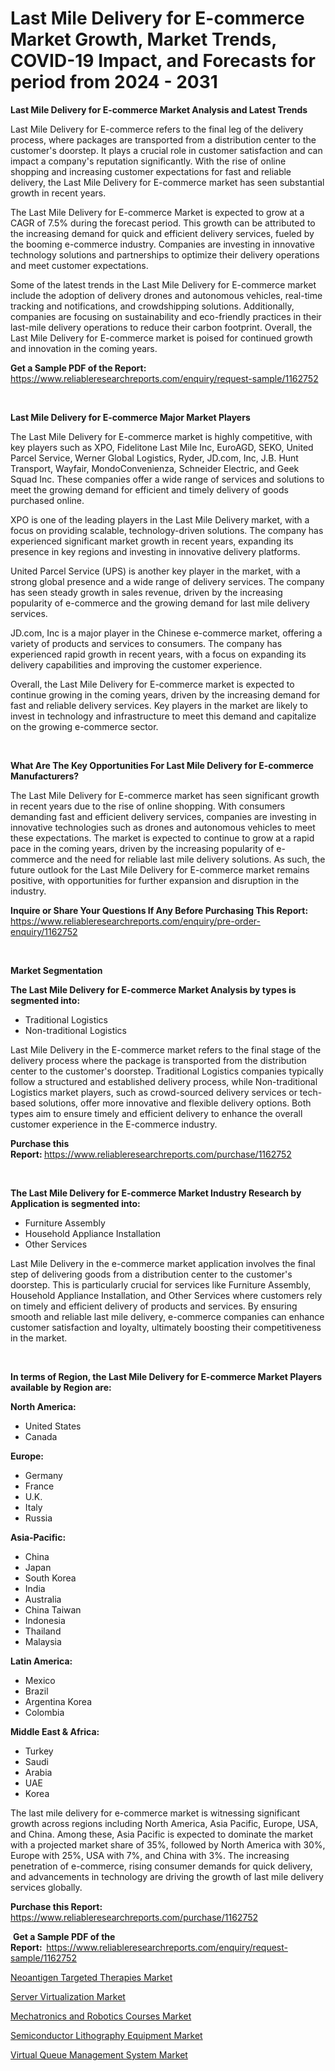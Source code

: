 <p><h1>Last Mile Delivery for E-commerce Market Growth, Market Trends, COVID-19 Impact, and Forecasts for period from 2024 - 2031</h1></p><p><strong>Last Mile Delivery for E-commerce Market Analysis and Latest Trends</strong></p>
<p><p>Last Mile Delivery for E-commerce refers to the final leg of the delivery process, where packages are transported from a distribution center to the customer's doorstep. It plays a crucial role in customer satisfaction and can impact a company's reputation significantly. With the rise of online shopping and increasing customer expectations for fast and reliable delivery, the Last Mile Delivery for E-commerce market has seen substantial growth in recent years.</p><p>The Last Mile Delivery for E-commerce Market is expected to grow at a CAGR of 7.5% during the forecast period. This growth can be attributed to the increasing demand for quick and efficient delivery services, fueled by the booming e-commerce industry. Companies are investing in innovative technology solutions and partnerships to optimize their delivery operations and meet customer expectations.</p><p>Some of the latest trends in the Last Mile Delivery for E-commerce market include the adoption of delivery drones and autonomous vehicles, real-time tracking and notifications, and crowdshipping solutions. Additionally, companies are focusing on sustainability and eco-friendly practices in their last-mile delivery operations to reduce their carbon footprint. Overall, the Last Mile Delivery for E-commerce market is poised for continued growth and innovation in the coming years.</p></p>
<p><strong>Get a Sample PDF of the Report:&nbsp;</strong> <a href="https://www.reliableresearchreports.com/enquiry/request-sample/1162752">https://www.reliableresearchreports.com/enquiry/request-sample/1162752</a></p>
<p>&nbsp;</p>
<p><strong>Last Mile Delivery for E-commerce Major Market Players</strong></p>
<p><p>The Last Mile Delivery for E-commerce market is highly competitive, with key players such as XPO, Fidelitone Last Mile Inc, EuroAGD, SEKO, United Parcel Service, Werner Global Logistics, Ryder, JD.com, Inc, J.B. Hunt Transport, Wayfair, MondoConvenienza, Schneider Electric, and Geek Squad Inc. These companies offer a wide range of services and solutions to meet the growing demand for efficient and timely delivery of goods purchased online.</p><p>XPO is one of the leading players in the Last Mile Delivery market, with a focus on providing scalable, technology-driven solutions. The company has experienced significant market growth in recent years, expanding its presence in key regions and investing in innovative delivery platforms.</p><p>United Parcel Service (UPS) is another key player in the market, with a strong global presence and a wide range of delivery services. The company has seen steady growth in sales revenue, driven by the increasing popularity of e-commerce and the growing demand for last mile delivery services.</p><p>JD.com, Inc is a major player in the Chinese e-commerce market, offering a variety of products and services to consumers. The company has experienced rapid growth in recent years, with a focus on expanding its delivery capabilities and improving the customer experience.</p><p>Overall, the Last Mile Delivery for E-commerce market is expected to continue growing in the coming years, driven by the increasing demand for fast and reliable delivery services. Key players in the market are likely to invest in technology and infrastructure to meet this demand and capitalize on the growing e-commerce sector.</p></p>
<p>&nbsp;</p>
<p><strong>What Are The Key Opportunities For Last Mile Delivery for E-commerce Manufacturers?</strong></p>
<p><p>The Last Mile Delivery for E-commerce market has seen significant growth in recent years due to the rise of online shopping. With consumers demanding fast and efficient delivery services, companies are investing in innovative technologies such as drones and autonomous vehicles to meet these expectations. The market is expected to continue to grow at a rapid pace in the coming years, driven by the increasing popularity of e-commerce and the need for reliable last mile delivery solutions. As such, the future outlook for the Last Mile Delivery for E-commerce market remains positive, with opportunities for further expansion and disruption in the industry.</p></p>
<p><strong>Inquire or Share Your Questions If Any Before Purchasing This Report:</strong> <a href="https://www.reliableresearchreports.com/enquiry/pre-order-enquiry/1162752">https://www.reliableresearchreports.com/enquiry/pre-order-enquiry/1162752</a></p>
<p>&nbsp;</p>
<p><strong>Market Segmentation</strong></p>
<p><strong>The Last Mile Delivery for E-commerce Market Analysis by types is segmented into:</strong></p>
<p><ul><li>Traditional Logistics</li><li>Non-traditional Logistics</li></ul></p>
<p><p>Last Mile Delivery in the E-commerce market refers to the final stage of the delivery process where the package is transported from the distribution center to the customer's doorstep. Traditional Logistics companies typically follow a structured and established delivery process, while Non-traditional Logistics market players, such as crowd-sourced delivery services or tech-based solutions, offer more innovative and flexible delivery options. Both types aim to ensure timely and efficient delivery to enhance the overall customer experience in the E-commerce industry.</p></p>
<p><strong>Purchase this Report:&nbsp;</strong><a href="https://www.reliableresearchreports.com/purchase/1162752">https://www.reliableresearchreports.com/purchase/1162752</a></p>
<p>&nbsp;</p>
<p><strong>The Last Mile Delivery for E-commerce Market Industry Research by Application is segmented into:</strong></p>
<p><ul><li>Furniture Assembly</li><li>Household Appliance Installation</li><li>Other Services</li></ul></p>
<p><p>Last Mile Delivery in the e-commerce market application involves the final step of delivering goods from a distribution center to the customer's doorstep. This is particularly crucial for services like Furniture Assembly, Household Appliance Installation, and Other Services where customers rely on timely and efficient delivery of products and services. By ensuring smooth and reliable last mile delivery, e-commerce companies can enhance customer satisfaction and loyalty, ultimately boosting their competitiveness in the market.</p></p>
<p>&nbsp;</p>
<p><strong>In terms of Region, the Last Mile Delivery for E-commerce Market Players available by Region are:</strong></p>
<p>
    <p> <strong> North America: </strong>
        <ul>
            <li>United States</li>
            <li>Canada</li>
        </ul>
        </p> 
    <p> <strong> Europe: </strong>
        <ul>
            <li>Germany</li>
            <li>France</li>
            <li>U.K.</li>
            <li>Italy</li>
            <li>Russia</li>
        </ul>
        </p> 
    <p> <strong> Asia-Pacific: </strong>
        <ul>
            <li>China</li>
            <li>Japan</li>
            <li>South Korea</li>
            <li>India</li>
            <li>Australia</li>
            <li>China Taiwan</li>
            <li>Indonesia</li>
            <li>Thailand</li>
            <li>Malaysia</li>
        </ul>
        </p> 
    <p> <strong> Latin America: </strong>
        <ul>
            <li>Mexico</li>
            <li>Brazil</li>
            <li>Argentina Korea</li>
            <li>Colombia</li>
        </ul>
        </p> 
    <p> <strong> Middle East & Africa: </strong>
        <ul>
            <li>Turkey</li>
            <li>Saudi</li>
            <li>Arabia</li>
            <li>UAE</li>
            <li>Korea</li>
        </ul>
    </p>
    </p>
<p><p>The last mile delivery for e-commerce market is witnessing significant growth across regions including North America, Asia Pacific, Europe, USA, and China. Among these, Asia Pacific is expected to dominate the market with a projected market share of 35%, followed by North America with 30%, Europe with 25%, USA with 7%, and China with 3%. The increasing penetration of e-commerce, rising consumer demands for quick delivery, and advancements in technology are driving the growth of last mile delivery services globally.</p></p>
<p><strong>Purchase this Report: </strong><a href="https://www.reliableresearchreports.com/purchase/1162752">https://www.reliableresearchreports.com/purchase/1162752</a></p>
<p>&nbsp;<strong>Get a Sample PDF of the Report:&nbsp;&nbsp;</strong><a href="https://www.reliableresearchreports.com/enquiry/request-sample/1162752">https://www.reliableresearchreports.com/enquiry/request-sample/1162752</a></p>
<p><strong></strong></p>
<p><p><a href="https://medium.com/p/2ca7b00abea4/edit">Neoantigen Targeted Therapies Market</a></p><p><a href="https://medium.com/p/72a93158348b/edit">Server Virtualization Market</a></p><p><a href="https://medium.com/p/6024954e29b6/edit">Mechatronics and Robotics Courses Market</a></p><p><a href="https://medium.com/p/94a32d58afc8/edit">Semiconductor Lithography Equipment Market</a></p><p><a href="https://medium.com/p/d3e1e131f419/edit">Virtual Queue Management System Market</a></p></p>